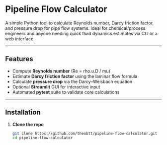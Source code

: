# Pipeline Flow Calculator

A simple Python tool to calculate Reynolds number, Darcy friction factor, and pressure drop for pipe flow systems. 
Ideal for chemical/process engineers and anyone needing quick fluid dynamics estimates via CLI or a web interface.

---

## Features

- Compute **Reynolds number** (Re = rho.u.D / mu)  
- Estimate **Darcy friction factor** using the laminar flow formula 
- Calculate **pressure drop** via the Darcy–Weisbach equation  
- Optional **Streamlit** GUI for interactive input 
- Automated **pytest** suite to validate core calculations

---

## Installation

1. **Clone the repo**  
   ```bash
   git clone https://github.com/theobtt/pipeline-flow-calculator.git
   cd pipeline-flow-calculator
